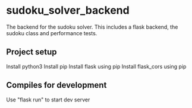 # sudoku_solver_backend
The backend for the sudoku solver. This includes a flask backend, the sudoku class and performance tests.

## Project setup
Install python3
Install pip
Install flask using pip
Install flask_cors using pip

## Compiles for development
Use "flask run" to start dev server